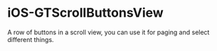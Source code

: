 iOS-GTScrollButtonsView
=======================

A row of buttons in a scroll view, you can use it for paging and select different things.
